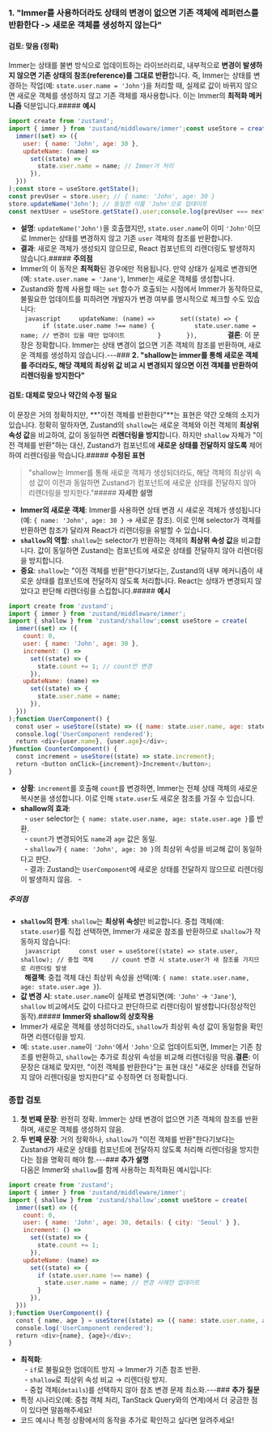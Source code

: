 ### **1. "Immer를 사용하더라도 상태의 변경이 없으면 기존 객체에 레퍼런스를 반환한다 -> 새로운 객체를 생성하지 않는다"**  
#### **검토: 맞음 (정확)**  
Immer는 상태를 불변 방식으로 업데이트하는 라이브러리로, 내부적으로 **변경이 발생하지 않으면 기존 상태의 참조(reference)를 그대로 반환**합니다. 즉, Immer는 상태를 변경하는 작업(예: `state.user.name = 'John'`)을 처리할 때, 실제로 값이 바뀌지 않으면 새로운 객체를 생성하지 않고 기존 객체를 재사용합니다. 이는 Immer의 **최적화 메커니즘** 덕분입니다.##### **예시**  
```javascript  
import create from 'zustand';  
import { immer } from 'zustand/middleware/immer';const useStore = create(  
  immer((set) => ({  
    user: { name: 'John', age: 30 },  
    updateName: (name) =>  
      set((state) => {  
        state.user.name = name; // Immer가 처리  
      }),  
  }))  
);const store = useStore.getState();  
const prevUser = store.user; // { name: 'John', age: 30 }  
store.updateName('John'); // 동일한 이름 'John'으로 업데이트  
const nextUser = useStore.getState().user;console.log(prevUser === nextUser); // true (새 객체 생성 X)  
```

- **설명**: `updateName('John')`을 호출했지만, `state.user.name`이 이미 `'John'`이므로 Immer는 상태를 변경하지 않고 기존 `user` 객체의 참조를 반환합니다.  
- **결과**: 새로운 객체가 생성되지 않으므로, React 컴포넌트의 리렌더링도 발생하지 않습니다.##### **주의점**  
- Immer의 이 동작은 **최적화**된 경우에만 적용됩니다. 만약 상태가 실제로 변경되면(예: `state.user.name = 'Jane'`), Immer는 새로운 객체를 생성합니다.  
- Zustand와 함께 사용할 때는 `set` 함수가 호출되는 시점에서 Immer가 동작하므로, 불필요한 업데이트를 피하려면 개발자가 변경 여부를 명시적으로 체크할 수도 있습니다:  
  ```javascript  
  updateName: (name) =>  
    set((state) => {  
      if (state.user.name !== name) {  
        state.user.name = name; // 변경이 있을 때만 업데이트  
      }  
    }),  
  ```
  
  **결론**: 이 문장은 정확합니다. Immer는 상태 변경이 없으면 기존 객체의 참조를 반환하며, 새로운 객체를 생성하지 않습니다.---### **2. "shallow는 immer를 통해 새로운 객체를 주더라도, 해당 객체의 최상위 값 비교 시 변경되지 않으면 이전 객체를 반환하여 리렌더링을 방지한다"**  
#### **검토: 대체로 맞으나 약간의 수정 필요**  
이 문장은 거의 정확하지만, **"이전 객체를 반환한다"**는 표현은 약간 오해의 소지가 있습니다. 정확히 말하자면, Zustand의 `shallow`는 새로운 객체와 이전 객체의 **최상위 속성 값**을 비교하여, 값이 동일하면 **리렌더링을 방지**합니다. 하지만 `shallow` 자체가 "이전 객체를 반환"하는 대신, Zustand가 컴포넌트에 **새로운 상태를 전달하지 않도록** 제어하여 리렌더링을 막습니다.##### **수정된 표현**  
> "shallow는 Immer를 통해 새로운 객체가 생성되더라도, 해당 객체의 최상위 속성 값이 이전과 동일하면 Zustand가 컴포넌트에 새로운 상태를 전달하지 않아 리렌더링을 방지한다."##### **자세한 설명**  
- **Immer의 새로운 객체**: Immer를 사용하면 상태 변경 시 새로운 객체가 생성됩니다(예: `{ name: 'John', age: 30 }` → 새로운 참조). 이로 인해 selector가 객체를 반환하면 참조가 달라져 React가 리렌더링을 유발할 수 있습니다.  
- **`shallow`의 역할**: `shallow`는 selector가 반환하는 객체의 **최상위 속성 값**을 비교합니다. 값이 동일하면 Zustand는 컴포넌트에 새로운 상태를 전달하지 않아 리렌더링을 방지합니다.  
- **중요**: `shallow`는 "이전 객체를 반환"한다기보다는, Zustand의 내부 메커니즘이 새로운 상태를 컴포넌트에 전달하지 않도록 처리합니다. React는 상태가 변경되지 않았다고 판단해 리렌더링을 스킵합니다.##### **예시**  
```javascript  
import create from 'zustand';  
import { immer } from 'zustand/middleware/immer';  
import { shallow } from 'zustand/shallow';const useStore = create(  
  immer((set) => ({  
    count: 0,  
    user: { name: 'John', age: 30 },  
    increment: () =>  
      set((state) => {  
        state.count += 1; // count만 변경  
      }),  
    updateName: (name) =>  
      set((state) => {  
        state.user.name = name;  
      }),  
  }))  
);function UserComponent() {  
  const user = useStore((state) => ({ name: state.user.name, age: state.user.age }), shallow);  
  console.log('UserComponent rendered');  
  return <div>{user.name}, {user.age}</div>;  
}function CounterComponent() {  
  const increment = useStore((state) => state.increment);  
  return <button onClick={increment}>Increment</button>;  
}  
```
- **상황**: `increment`를 호출해 `count`를 변경하면, Immer는 전체 상태 객체의 새로운 복사본을 생성합니다. 이로 인해 `state.user`도 새로운 참조를 가질 수 있습니다.  
- **shallow의 효과**:  
  - `user` selector는 `{ name: state.user.name, age: state.user.age }`를 반환.  
  - `count`가 변경되어도 `name`과 `age` 값은 동일.  
  - `shallow`가 `{ name: 'John', age: 30 }`의 최상위 속성을 비교해 값이 동일하다고 판단.  
  - 결과: Zustand는 `UserComponent`에 새로운 상태를 전달하지 않으므로 리렌더링이 발생하지 않음.
  - 
##### **주의점**  
- **`shallow`의 한계**: `shallow`는 **최상위 속성**만 비교합니다. 중첩 객체(예: `state.user`)를 직접 선택하면, Immer가 새로운 참조를 반환하므로 `shallow`가 작동하지 않습니다:  
  ```javascript  
  const user = useStore((state) => state.user, shallow); // 중첩 객체  
  // count 변경 시 state.user가 새 참조를 가지므로 리렌더링 발생  
  ```  
  **해결책**: 중첩 객체 대신 최상위 속성을 선택(예: `{ name: state.user.name, age: state.user.age }`).  
- **값 변경 시**: `state.user.name`이 실제로 변경되면(예: `'John'` → `'Jane'`), `shallow` 비교에서도 값이 다르다고 판단하므로 리렌더링이 발생합니다(정상적인 동작).##### **Immer와 shallow의 상호작용**  
- Immer가 새로운 객체를 생성하더라도, `shallow`가 최상위 속성 값이 동일함을 확인하면 리렌더링을 방지.  
- 예: `state.user.name`이 `'John'`에서 `'John'`으로 업데이트되면, Immer는 기존 참조를 반환하고, `shallow`는 추가로 최상위 속성을 비교해 리렌더링을 막음.**결론**: 이 문장은 대체로 맞지만, "이전 객체를 반환한다"는 표현 대신 "새로운 상태를 전달하지 않아 리렌더링을 방지한다"로 수정하면 더 정확합니다.
### **종합 검토**  
1. **첫 번째 문장**: 완전히 정확. Immer는 상태 변경이 없으면 기존 객체의 참조를 반환하며, 새로운 객체를 생성하지 않음.  
2. **두 번째 문장**: 거의 정확하나, `shallow`가 "이전 객체를 반환"한다기보다는 Zustand가 새로운 상태를 컴포넌트에 전달하지 않도록 처리해 리렌더링을 방지한다는 점을 명확히 해야 함.---### **추가 설명**  
다음은 Immer와 `shallow`를 함께 사용하는 최적화된 예시입니다:  
```javascript  
import create from 'zustand';  
import { immer } from 'zustand/middleware/immer';  
import { shallow } from 'zustand/shallow';const useStore = create(  
  immer((set) => ({  
    count: 0,  
    user: { name: 'John', age: 30, details: { city: 'Seoul' } },  
    increment: () =>  
      set((state) => {  
        state.count += 1;  
      }),  
    updateName: (name) =>  
      set((state) => {  
        if (state.user.name !== name) {  
          state.user.name = name; // 변경 시에만 업데이트  
        }  
      }),  
  }))  
);function UserComponent() {  
  const { name, age } = useStore((state) => ({ name: state.user.name, age: state.user.age }), shallow);  
  console.log('UserComponent rendered');  
  return <div>{name}, {age}</div>;  
}  
```
- **최적화**:  
  - `if`로 불필요한 업데이트 방지 → Immer가 기존 참조 반환.  
  - `shallow`로 최상위 속성 비교 → 리렌더링 방지.  
  - 중첩 객체(`details`)를 선택하지 않아 참조 변경 문제 최소화.---### **추가 질문**  
- 특정 시나리오(예: 중첩 객체 처리, TanStack Query와의 연계)에서 더 궁금한 점이 있다면 말씀해주세요!  
- 코드 예시나 특정 상황에서의 동작을 추가로 확인하고 싶다면 알려주세요!